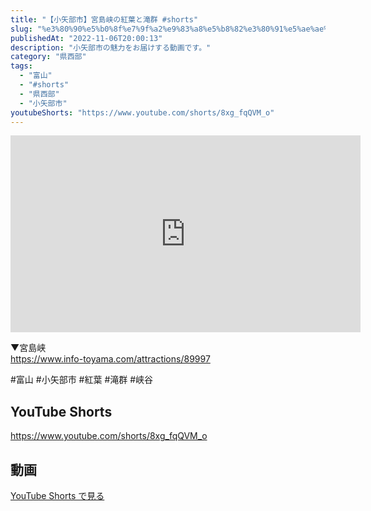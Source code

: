 ```yaml
---
title: "【小矢部市】宮島峡の紅葉と滝群 #shorts"
slug: "%e3%80%90%e5%b0%8f%e7%9f%a2%e9%83%a8%e5%b8%82%e3%80%91%e5%ae%ae%e5%b3%b6%e5%b3%a1%e3%81%ae%e7%b4%85%e8%91%89%e3%81%a8%e6%bb%9d%e7%be%a4-shorts"
publishedAt: "2022-11-06T20:00:13"
description: "小矢部市の魅力をお届けする動画です。"
category: "県西部"
tags: 
  - "富山"
  - "#shorts"
  - "県西部"
  - "小矢部市"
youtubeShorts: "https://www.youtube.com/shorts/8xg_fqQVM_o"
---
```


<iframe width="560" height="315" src="https://www.youtube.com/embed/M-Pg15sCN3Y" frameborder="0" allowfullscreen></iframe>

▼宮島峡<br />
https://www.info-toyama.com/attractions/89997

#富山 #小矢部市 #紅葉 #滝群 #峡谷

## YouTube Shorts

https://www.youtube.com/shorts/8xg_fqQVM_o

## 動画

[YouTube Shorts で見る](https://www.youtube.com/shorts/8xg_fqQVM_o)

